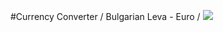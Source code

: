 #Currency Converter / Bulgarian Leva - Euro /
![](CurrencyConverter/screenshot/Screenshot_20180314-211416.png)
